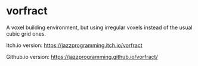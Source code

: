 # vorfract
A voxel building environment, but using irregular voxels instead of the usual cubic grid ones.

Itch.io version: https://jazzprogramming.itch.io/vorfract

Github.io version: https://jazzprogramming.github.io/vorfract/
